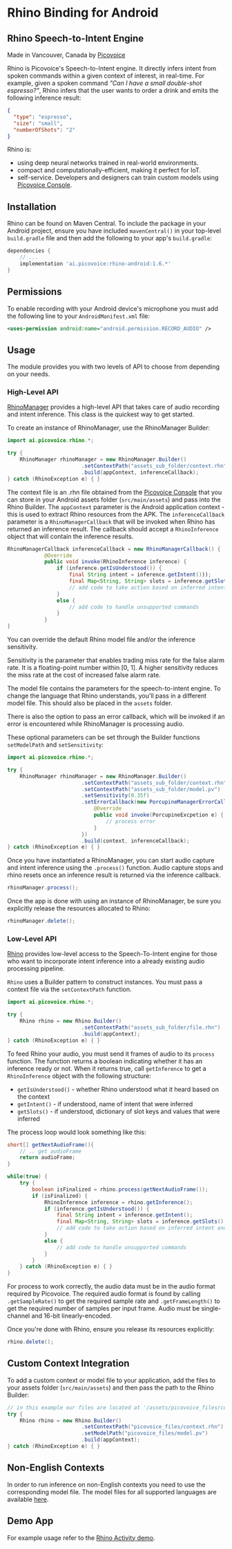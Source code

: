 # Rhino Binding for Android

## Rhino Speech-to-Intent Engine

Made in Vancouver, Canada by [Picovoice](https://picovoice.ai)

Rhino is Picovoice's Speech-to-Intent engine. It directly infers intent from spoken commands within a given context of
interest, in real-time. For example, given a spoken command *"Can I have a small double-shot espresso?"*, Rhino infers that the user wants to order a drink and emits the following inference result:

```json
{
  "type": "espresso",
  "size": "small",
  "numberOfShots": "2"
}
```

Rhino is:

* using deep neural networks trained in real-world environments.
* compact and computationally-efficient, making it perfect for IoT.
* self-service. Developers and designers can train custom models using [Picovoice Console](https://picovoice.ai/console/).

## Installation

Rhino can be found on Maven Central. To include the package in your Android project, ensure you have included `mavenCentral()` in your top-level `build.gradle` file and then add the following to your app's `build.gradle`:

```groovy
dependencies {
    // ...
    implementation 'ai.picovoice:rhino-android:1.6.*'
}
```

## Permissions

To enable recording with your Android device's microphone you must add the following line to your `AndroidManifest.xml` file:
```xml
<uses-permission android:name="android.permission.RECORD_AUDIO" />
```

## Usage

The module provides you with two levels of API to choose from depending on your needs.

### High-Level API

[RhinoManager](/binding/android/Rhino/rhino/src/main/java/ai/picovoice/rhino/RhinoManager.java) provides a high-level API that takes care of audio recording and intent inference. This class is the quickest way to get started.

To create an instance of RhinoManager, use the RhinoManager Builder:
```java
import ai.picovoice.rhino.*;

try {
    RhinoManager rhinoManager = new RhinoManager.Builder()
                        .setContextPath("assets_sub_folder/context.rhn")
                        .build(appContext, inferenceCallback);
} catch (RhinoException e) { }
```

The context file is an .rhn file obtained from the [Picovoice Console](https://picovoice.ai/console/) that you can store in your Android assets folder (`src/main/assets`) and pass into the Rhino Builder. The `appContext` parameter is the Android application context - this is used to extract Rhino resources from the APK. The `inferenceCallback` parameter is a `RhinoManagerCallback` that will be invoked when Rhino has returned an inference result.
The callback should accept a `RhinoInference` object that will contain the inference results.

```java
RhinoManagerCallback inferenceCallback = new RhinoManagerCallback() {
            @Override
            public void invoke(RhinoInference inference) {
                if (inference.getIsUnderstood()) {
                    final String intent = inference.getIntent()));
                    final Map<String, String> slots = inference.getSlots();
                    // add code to take action based on inferred intent and slot values
                }
                else {
                    // add code to handle unsupported commands
                }   
            }
}
```

You can override the default Rhino model file and/or the inference sensitivity. 

Sensitivity is the parameter that enables trading miss rate for the false alarm rate. It is a floating-point number within [0, 1]. A higher sensitivity reduces the miss rate at the cost of increased false alarm rate. 

The model file contains the parameters for the speech-to-intent engine. To change the language that Rhino understands, you'll pass in a different model file. This should also be placed in the `assets` folder. 

There is also the option to pass an error callback, which will be invoked if an error is encountered while RhinoManager is processing audio.

These optional parameters can be set through the Builder functions `setModelPath` and `setSensitivity`:
```java
import ai.picovoice.rhino.*;

try {
    RhinoManager rhinoManager = new RhinoManager.Builder()
                        .setContextPath("assets_sub_folder/context.rhn")
                        .setContextPath("assets_sub_folder/model.pv")
                        .setSensitivity(0.35f)
                        .setErrorCallback(new PorcupineManagerErrorCallback() {
                            @Override
                            public void invoke(PorcupineExcpetion e) {
                                // process error
                            }
                        })                        
                        .build(context, inferenceCallback);
} catch (RhinoException e) { }
```

Once you have instantiated a RhinoManager, you can start audio capture and intent inference using the `.process()` function.
Audio capture stops and rhino resets once an inference result is returned via the inference callback. 

```java
rhinoManager.process();
```

Once the app is done with using an instance of RhinoManager, be sure you explicitly release the resources allocated to Rhino:
```java
rhinoManager.delete();
```

### Low-Level API

[Rhino](/binding/android/Rhino/rhino/src/main/java/ai/picovoice/rhino/Rhino.java) provides low-level access to the Speech-To-Intent engine for those who want to incorporate intent inference into a already existing audio processing pipeline.

`Rhino` uses a Builder pattern to construct instances. You must pass a context file via the `setContextPath` function.

```java
import ai.picovoice.rhino.*;

try {    
    Rhino rhino = new Rhino.Builder()
                        .setContextPath("assets_sub_folder/file.rhn")
                        .build(appContext);
} catch (RhinoException e) { }
```

To feed Rhino your audio, you must send it frames of audio to its `process` function. The function returns a boolean indicating whether it has an inference ready or not. When it returns true, call `getInference` to get a `RhinoInference` object with the following structure:

- `getIsUnderstood()` - whether Rhino understood what it heard based on the context
- `getIntent()` - if understood, name of intent that were inferred
- `getSlots()` - if understood, dictionary of slot keys and values that were inferred

The process loop would look something like this:
```java
short[] getNextAudioFrame(){
    // .. get audioFrame
    return audioFrame;
}

while(true) {
    try {
        boolean isFinalized = rhino.process(getNextAudioFrame());
        if (isFinalized) {
            RhinoInference inference = rhino.getInference();
            if (inference.getIsUnderstood()) {
                final String intent = inference.getIntent();
                final Map<String, String> slots = inference.getSlots();
                // add code to take action based on inferred intent and slot values
            }
            else {
                // add code to handle unsupported commands
            }
        }
    } catch (RhinoException e) { }
}
```

For process to work correctly, the audio data must be in the audio format required by Picovoice.
The required audio format is found by calling `.getSampleRate()` to get the required sample rate and `.getFrameLength()` to get the required number of samples per input frame. Audio must be single-channel and 16-bit linearly-encoded.

Once you're done with Rhino, ensure you release its resources explicitly:
```java
rhino.delete();
```

## Custom Context Integration

To add a custom context or model file to your application, add the files to your assets folder (`src/main/assets`) and then pass the path to the Rhino Builder:


```java
// in this example our files are located at '/assets/picovoice_files/context.rhn' and '/assets/picovoice_files/model.pv' 
try {    
    Rhino rhino = new Rhino.Builder()
                        .setContextPath("picovoice_files/context.rhn")
                        .setModelPath("picovoice_files/model.pv")
                        .build(appContext);
} catch (RhinoException e) { }
```

## Non-English Contexts

In order to run inference on non-English contexts you need to use the corresponding model file. The model files for all supported languages are available [here](/lib/common).

## Demo App

For example usage refer to the [Rhino Activity demo](/demo/android/Activity).
